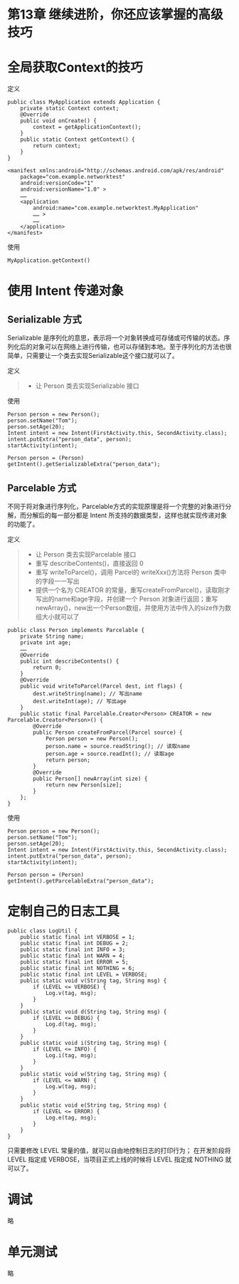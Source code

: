 ﻿# 第13章 继续进阶，你还应该掌握的高级技巧

全局获取Context的技巧
==

定义

    public class MyApplication extends Application {
        private static Context context;
        @Override
        public void onCreate() {
            context = getApplicationContext();
        }
        public static Context getContext() {
            return context;
        }
    }
    
    <manifest xmlns:android="http://schemas.android.com/apk/res/android"
        package="com.example.networktest"
        android:versionCode="1"
        android:versionName="1.0" >
        ……
        <application
            android:name="com.example.networktest.MyApplication"
            …… >
            ……
        </application>
    </manifest>

使用

    MyApplication.getContext()

使用 Intent 传递对象
==

## Serializable 方式

Serializable 是序列化的意思，表示将一个对象转换成可存储或可传输的状态。序列化后的对象可以在网络上进行传输，也可以存储到本地。至于序列化的方法也很简单，只需要让一个类去实现Serializable这个接口就可以了。

定义

> * 让 Person 类去实现Serializable 接口

使用

    Person person = new Person();
    person.setName("Tom");
    person.setAge(20);
    Intent intent = new Intent(FirstActivity.this, SecondActivity.class);
    intent.putExtra("person_data", person);
    startActivity(intent);
    
    Person person = (Person) getIntent().getSerializableExtra("person_data");


## Parcelable 方式

不同于将对象进行序列化，Parcelable方式的实现原理是将一个完整的对象进行分解，而分解后的每一部分都是 Intent 所支持的数据类型，这样也就实现传递对象的功能了。

定义

> * 让 Person 类去实现Parcelable 接口
> * 重写 describeContents()，直接返回 0
> * 重写 writeToParcel()，调用 Parcel的 writeXxx()方法将 Person 类中的字段一一写出
> * 提供一个名为 CREATOR 的常量，重写createFromParcel()，读取刚才写出的name和age字段，并创建一个 Person 对象进行返回；重写newArray()，new出一个Person数组，并使用方法中传入的size作为数组大小就可以了

    public class Person implements Parcelable {
        private String name;
        private int age;
        ……
        @Override
        public int describeContents() {
            return 0;
        }
        @Override
        public void writeToParcel(Parcel dest, int flags) {
            dest.writeString(name); // 写出name
            dest.writeInt(age); // 写出age
        }
        public static final Parcelable.Creator<Person> CREATOR = new Parcelable.Creator<Person>() {
            @Override
            public Person createFromParcel(Parcel source) {
                Person person = new Person();
                person.name = source.readString(); // 读取name
                person.age = source.readInt(); // 读取age
                return person;
            }
            @Override
            public Person[] newArray(int size) {
                return new Person[size];
            }
        };
    }
    
使用

    Person person = new Person();
    person.setName("Tom");
    person.setAge(20);
    Intent intent = new Intent(FirstActivity.this, SecondActivity.class);
    intent.putExtra("person_data", person);
    startActivity(intent);

    Person person = (Person) getIntent().getParcelableExtra("person_data");
    
    

定制自己的日志工具
==

    public class LogUtil {
        public static final int VERBOSE = 1;
        public static final int DEBUG = 2;
        public static final int INFO = 3;
        public static final int WARN = 4;
        public static final int ERROR = 5;
        public static final int NOTHING = 6;
        public static final int LEVEL = VERBOSE;
        public static void v(String tag, String msg) {
            if (LEVEL <= VERBOSE) {
                Log.v(tag, msg);
            }
        }
        public static void d(String tag, String msg) {
            if (LEVEL <= DEBUG) {
                Log.d(tag, msg);
            }
        }
        public static void i(String tag, String msg) {
            if (LEVEL <= INFO) {
                Log.i(tag, msg);
            }
        }
        public static void w(String tag, String msg) {
            if (LEVEL <= WARN) {
                Log.w(tag, msg);
            }
        }
        public static void e(String tag, String msg) {
            if (LEVEL <= ERROR) {
                Log.e(tag, msg);
            }
        }
    }
    
只需要修改 LEVEL 常量的值，就可以自由地控制日志的打印行为；
在开发阶段将 LEVEL 指定成 VERBOSE，当项目正式上线的时候将 LEVEL 指定成 NOTHING 就可以了。

调试
==

略

单元测试
==

略